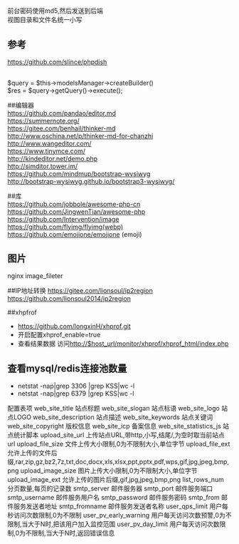 ##
前台密码使用md5,然后发送到后端  
视图目录和文件名统一小写  


## 参考
https://github.com/slince/phpdish  

##  


$query = $this->modelsManager->createBuilder()  
$res = $query->getQuery()->execute();  

##编辑器  
https://github.com/pandao/editor.md  
https://summernote.org/  
https://gitee.com/benhail/thinker-md  
http://www.oschina.net/p/thinker-md-for-chanzhi  
http://www.wangeditor.com/  
https://www.tinymce.com/  
http://kindeditor.net/demo.php  
http://simditor.tower.im/  
https://github.com/mindmup/bootstrap-wysiwyg  
http://bootstrap-wysiwyg.github.io/bootstrap3-wysiwyg/  

##库  
https://github.com/jobbole/awesome-php-cn  
https://github.com/JingwenTian/awesome-php  
https://github.com/Intervention/image  
https://github.com/flyimg/flyimg(webp)  
https://github.com/emojione/emojione (emoji)  

## 图片
nginx image_fileter  

##IP地址转换
https://gitee.com/lionsoul/ip2region  
https://github.com/lionsoul2014/ip2region  




##xhpfrof 
- https://github.com/longxinH/xhprof.git
- 开启配置xhprof_enable=true  
- 查看结果数据
访问<http://$host_url/monitor/xhprof/xhprof_html/index.php>  

## 查看mysql/redis连接池数量  
- netstat -nap|grep 3306 |grep KSS|wc -l  
- netstat -nap|grep 6379 |grep KSS|wc -l  


配置表项
web_site_title	站点标题
web_site_slogan	站点标语
web_site_logo	站点LOGO
web_site_description	站点描述
web_site_keywords	站点关键词
web_site_copyright	版权信息
web_site_icp	备案信息
web_site_statistics_js	站点统计脚本
upload_site_url     上传站点URL,带http,小写,结尾/,为空时取当前站点url
upload_file_size	文件上传大小限制,0为不限制大小,单位字节
upload_file_ext	允许上传的文件后缀,rar,zip,gz,bz2,7z,txt,doc,docx,xls,xlsx,ppt,pptx,pdf,wps,gif,jpg,jpeg,bmp,png
upload_image_size	图片上传大小限制,0为不限制大小,单位字节
upload_image_ext	允许上传的图片后缀,gif,jpg,jpeg,bmp,png
list_rows_num	分页数量,每页的记录数
smtp_server	邮件服务器
smtp_port	邮件服务端口
smtp_username 邮件服务用户名
smtp_password	邮件服务密码
smtp_from	邮件服务发送者地址
smtp_fromname	邮件服务发送者名称
user_qps_limit 用户每秒访问次数限制,0为不限制
user_pv_early_warning 用户每天访问次数预警,0为不限制,当大于N时,把该用户加入监控范围
user_pv_day_limit 用户每天访问次数限制,0为不限制,当大于N时,返回错误信息








